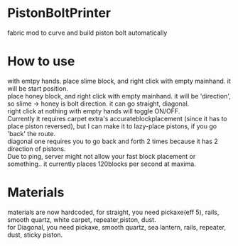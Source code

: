 # PistonBoltPrinter
fabric mod to curve and build piston bolt automatically
# How to use
with emtpy hands.
place slime block, and right click with empty mainhand. it will be start position.</br>
place honey block, and right click with empty mainhand. it will be 'direction', so slime -> honey is bolt direction. it can go straight, diagonal.</br>
right click at nothing with empty hands will toggle ON/OFF.</br>
Currently it requires carpet extra's accurateblockplacement (since it has to place piston reversed), but I can make it to lazy-place pistons, if you go 'back' the route. </br>
diagonal one requires you to go back and forth 2 times because it has 2 direction of pistons. </br>
Due to ping, server might not allow your fast block placement or something.. it currently places 120blocks per second at maxima.</br>
# Materials
materials are now hardcoded, for straight, you need pickaxe(eff 5), rails, smooth quartz, white carpet, repeater,piston, dust.</br>
for Diagonal, you need pickaxe, smooth quartz, sea lantern, rails, repeater, dust, sticky piston.
